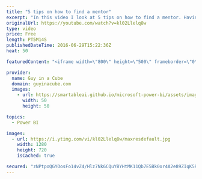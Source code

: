 ```yaml
---
title: "5 tips on how to find a mentor"
excerpt: "In this video I look at 5 tips on how to find a mentor. Having a mentor is important. It helps to focus us, challenge us and to grow. So, how do you find a mentor?  https://guyinacube.com/2016/06/how-to-find-a-mentor/  LET'S CONNECT!  Guy in a Cube -- https://guyinacube.com -- http://twitter.com/guyinacube"
originalUrl: https://youtube.com/watch?v=kl02Llelq8w
type: video
price: Free
length: PT5M14S
publishedDateTime: 2016-06-29T15:22:36Z
heat: 50

featuredContent: "<iframe width=\"800\" height=\"500\" frameborder=\"0\" src=\"https://www.youtube.com/embed/kl02Llelq8w\" allow=\"accelerometer; autoplay; encrypted-media; gyroscope; picture-in-picture\" allowfullscreen></iframe>"

provider:
  name: Guy in a Cube
  domain: guyinacube.com
  images:
    - url: https://smartableai.github.io/microsoft-power-bi/assets/images/organizations/guyinacube.com-50x50.jpg
      width: 50
      height: 50

topics:
  - Power BI

images:
  - url: https://i.ytimg.com/vi/kl02Llelq8w/maxresdefault.jpg
    width: 1280
    height: 720
    isCached: true

secured: "zNPtpoQGYOosFo14vZ4/Hlz7Nk6CQuYBYHtMK11Qb7E5Bk0or4A2e89ZIqK5RfN1NQdGXBxIqR5cbl44Z8RtUnzhD3lbzKTncvzFV7Rb4l9x1P/zf2BQ9GPs4TI95OlVuqAFSr+ZRwhiq9jk2x0F2vbsaY8ph0gkwYG5TgccjkIV3thtKLHQyJ/2pNh/V1WpY67DJicjIaRLnPpEs8DyQfk2qWS4Jl9AT47sNkVT4V8TOq197J2JglXmhvTKB02gci9kB9qiQivR7+++T8QvTVZnDs0/YURmW/ua3rFuYL7frHIVCUK5l1bJZ7f9TjXcjtnbCN93HJUyRgU10wHAwyrqJl0mZgivLwVU4j8GcDX3QQntgTlBGQNlbLc+ZRh+QYE7CTOdq0ppqqwBQqSHn0Q9k67ua/YT/iW264dTZ7o=;bVoIErJK6j/SGP87BnM5bg=="
---
```


